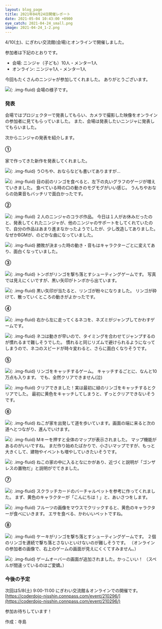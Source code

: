 ```yaml
---
layout: blog_page
title: 2021年04月24日開催レポート
date: 2021-05-04 10:43:00 +0900
eye_catch: 2021-04-24_small.png
image: 2021-04-24_1-2.png
---
```


4/10(土)、にぎわい交流館(会場)とオンラインで開催しました。<br />

参加者は下記のとおりです。
* 会場: ニンジャ（子ども）10人・メンター1人
* オンライン: ニンジャ1人・メンター1人

今回もたくさんのニンジャが参加してくれました。
ありがとうございます。

![](/assets/img/2021-04-24_0-1.jpg){: .img-fluid}
会場の様子です。

### 発表
会場ではプロジェクターで発表してもらい、カメラで撮影した映像をオンラインの参加者に見てもらっていました。
また、会場は発表したいニンジャに発表してもらいました。

次からニンジャの発表を紹介します。

#### &#9312;

家で作ってきた新作を発表してくれました。

![](/assets/img/2021-04-24_1-1.png){: .img-fluid}
う○ちや、おならなども書いてありますが…

![](/assets/img/2021-04-24_1-2.png){: .img-fluid}
目の前のリンゴを食べると、左下の丸いグラフのゲージが増えていきました。
食べている時の口の動きのモグモグがいい感じ。
うんちやおならの効果音もバッチリで面白かったです。

#### &#9313;

![](/assets/img/2021-04-24_2-1.png){: .img-fluid}
２人のニンジャのコラボ作品。
今日は１人がお休みだったのと、発表してくれたニンジャが、他のニンジャのサポートをしてくれていたので、自分の作品はあまり進まなかったようでしたが、少し改造してありました。
なぜかBGMが、のどかな曲になっていました。

![](/assets/img/2021-04-24_2-2.png){: .img-fluid}
勝敗が決まった時の動き・音もはキャラクターごとに変えてあり、面白くなっていました。

#### &#9314;

![](/assets/img/2021-04-24_3-1.png){: .img-fluid}
トンボがリンゴを撃ち落とすシューティングゲームです。
写真では見えにくいですが、黒い矢印がトンボから出ています。

![](/assets/img/2021-04-24_3-2.png){: .img-fluid}
黒い矢印が当たると、リンゴが粉々になりました。
リンゴが砕けて、散っていくところの動きがよかったです。

#### &#9315;

![](/assets/img/2021-04-24_4-1.png){: .img-fluid}
右から左に走ってくるネコを、ネズミがジャンプしてかわすゲームです。

![](/assets/img/2021-04-24_4-2.png){: .img-fluid}
ネコは動きが早いので、タイミングを合わせてジャンプするのが慣れるまで難しそうでした。
慣れると同じリズムで避けられるようになってしまうので、ネコのスピードが時々変わると、さらに面白くなりそうです。

#### &#9316;

![](/assets/img/2021-04-24_5-1.png){: .img-fluid}
リンゴをキャッチするゲーム。
キャッチするごとに、なんと10万点も入ります。
でも、全然クリアできません(泣)

![](/assets/img/2021-04-24_5-2.png){: .img-fluid}
クリアできました！実は最初に緑のリンゴをキャッチするとクリアでした。
最初に黄色をキャッチしてしまうと、ずっとクリアできないそうです。


#### &#9317;

![](/assets/img/2021-04-24_6-1.png){: .img-fluid}
ねこが家を出発して道を歩いています。画面の端に来ると次の道へとつながり、進んでいけます。

![](/assets/img/2021-04-24_6-2.png){: .img-fluid}
Mキーを押すと全体のマップが表示されました。
マップ機能があるのがいいですね。
まだ作り始めたばかりで、小さいマップですが、もっと大きくして、建物やイベントも増やしていきたいそうです。

![](/assets/img/2021-04-24_6-3.png){: .img-fluid}
ねこの家の中に入るとなにかがあり、近づくと説明が「ゴンザレスの置物だ」と説明がでてきました。

#### &#9318;

![](/assets/img/2021-04-24_7-1.png){: .img-fluid}
スクラッチカードのバーチャルペットを参考に作ってくれました。
まず、黄色のキャラクターが「こんにちは！」と、あいさつをします。

![](/assets/img/2021-04-24_7-2.png){: .img-fluid}
フルーツの画像をマウスでクリックすると、黄色のキャラクターが食べにいきます。
エサを食べる、かわいいペットですね。

#### &#9319;

![](/assets/img/2021-04-24_8-1.png){: .img-fluid}
ケーキがリンゴを撃ち落とすシューティングゲームです。
２個のリンゴを連続で撃ち落とさないといけないのが難しそうです。
（オンラインの参加者の画像で、右上のゲームの画面が見えにくくてすみません。）

![](/assets/img/2021-04-24_8-2.png){: .img-fluid}
ゲームオーバーの画面が追加されました。かっこいい！
（スペルが間違っているのはご愛嬌。）


### 今後の予定
次回は5/8(土) 9:00-11:00 にぎわい交流館＆オンラインでの開催です。<br/>
[https://coderdojo-nisshin.connpass.com/event/210296/](https://coderdojo-nisshin.connpass.com/event/210296/)

参加お待ちしています！

作成：寺島
